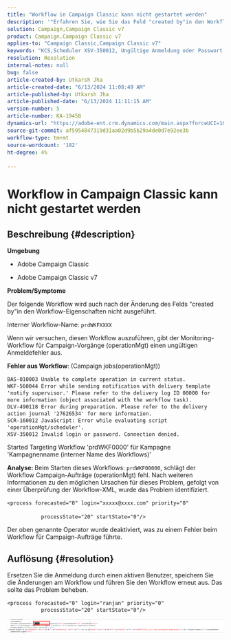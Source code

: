 ```yaml
---
title: "Workflow in Campaign Classic kann nicht gestartet werden"
description: '"Erfahren Sie, wie Sie das Feld "created by"in den Workflow-Eigenschaften in Adobe Campaign Classic beheben."'
solution: Campaign,Campaign Classic v7
product: Campaign,Campaign Classic v7
applies-to: "Campaign Classic,Campaign Classic v7"
keywords: "KCS,Scheduler XSV-350012, Ungültige Anmeldung oder Passwort. Verbindung verweigert."
resolution: Resolution
internal-notes: null
bug: false
article-created-by: Utkarsh Jha
article-created-date: "6/13/2024 11:08:49 AM"
article-published-by: Utkarsh Jha
article-published-date: "6/13/2024 11:11:15 AM"
version-number: 5
article-number: KA-19458
dynamics-url: "https://adobe-ent.crm.dynamics.com/main.aspx?forceUCI=1&pagetype=entityrecord&etn=knowledgearticle&id=29891f4e-7529-ef11-840a-00224808decd"
source-git-commit: af5954847319d31aa02d9b5b29a4de0d7e92ee3b
workflow-type: tm+mt
source-wordcount: '182'
ht-degree: 4%

---
```


# Workflow in Campaign Classic kann nicht gestartet werden

## Beschreibung {#description}


<b>Umgebung</b>

- Adobe Campaign Classic

- Adobe Campaign Classic v7

<b>Problem/Symptome</b>

Der folgende Workflow wird auch nach der Änderung des Felds &quot;created by&quot;in den Workflow-Eigenschaften nicht ausgeführt.

Interner Workflow-Name: ``prdWKFXXXX``

Wenn wir versuchen, diesen Workflow auszuführen, gibt der Monitoring-Workflow für Campaign-Vorgänge (operationMgt) einen ungültigen Anmeldefehler aus.

<b>Fehler aus Workflow</b>: (Campaign jobs(operationMgt))




```
BAS-010003 Unable to complete operation in current status.
WKF-560044 Error while sending notification with delivery template 'notify supervisor.' Please refer to the delivery log ID 00000 for more information (object associated with the workflow task).
DLV-490118 Error during preparation. Please refer to the delivery action journal '27626534' for more information.
SCR-160012 JavaScript: Error while evaluating script 'operationMgt/scheduler'.
XSV-350012 Invalid login or password. Connection denied.
```




Started Targeting Workflow &#39;prdWKF0000&#39; für Kampagne &#39;Kampagnenname (interner Name des Workflows)&#39;

<b>Analyse: </b>
Beim Starten dieses Workflows: `prdWKF00000`, schlägt der Workflow Campaign-Aufträge (operationMgt) fehl. Nach weiteren Informationen zu den möglichen Ursachen für dieses Problem, gefolgt von einer Überprüfung der Workflow-XML, wurde das Problem identifiziert.




```
<process forecasted="0" login="xxxxx@xxxx.com" priority="0"

           processState="20" startState="0"/>
```




Der oben genannte Operator wurde deaktiviert, was zu einem Fehler beim Workflow für Campaign-Aufträge führte.


## Auflösung {#resolution}


Ersetzen Sie die Anmeldung durch einen aktiven Benutzer, speichern Sie die Änderungen am Workflow und führen Sie den Workflow erneut aus. Das sollte das Problem beheben.




```
<process forecasted="0" login="ranjan" priority="0"
           processState="20" startState="0"/>
```






![](assets/852729f9-68d0-ec11-a7b5-0022480a8e40.png)
